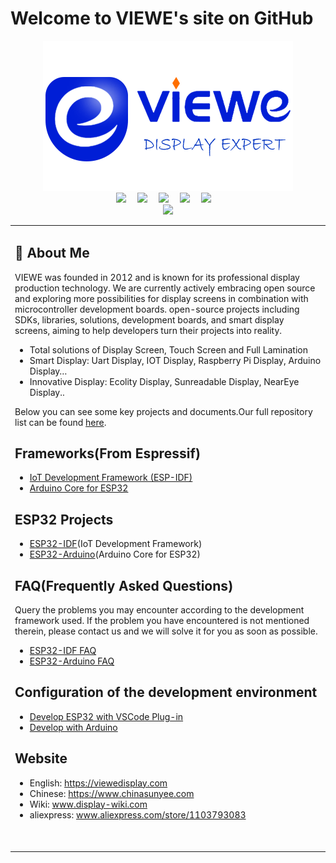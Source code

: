 # Welcome to VIEWE's site on GitHub
  <div align="center">
  <img src="https://github.com/VIEWESMART/image/blob/main/%E5%BE%AE%E4%BF%A1%E5%9B%BE%E7%89%87_20241130151601.png">
    <div>
    <a href="https://www.youtube.com/@viewedisplay"><img src="https://img.shields.io/badge/YouTube-油管-c32136" /></a>&emsp;
    <a href="https://www.facebook.com/people/Shenzhen-VIEWE-Technology-Co-Ltd/100082912943630/"><img src="https://img.shields.io/badge/Facebook-脸书-blue" /></a>&emsp;
    <a href="https://www.linkedin.com/company/viewe/posts/?feedView=all"><img src="https://img.shields.io/badge/Linkedin-领英-07c160" /></a>&emsp;
    <a href="https://space.bilibili.com/1545248509?spm_id_from=333.337.search-card.all.click"><img src="https://img.shields.io/badge/Bilibili-B站-ff69b4" /></a>&emsp;
       <a href="https://www.tiktok.com/@www.viewedisplay.com"><img src="https://img.shields.io/badge/TikTok-抖音-blue" /></a>&emsp;
  </div>
  <div>
    <a href="https://viewedisplay.com/">
      <img src="https://readme-typing-svg.demolab.com?font=Fira+Code&pause=1000&width=435&lines=Focusing on;IOT Smart GUI and display;touch total solutions&center=true&size=27" />
    </a>
  </div>

    
</div>

<table>  
<tr><td>

## 🤺 About Me
VIEWE was founded in 2012 and is known for its professional display production technology. We are currently actively embracing open source and exploring more possibilities for display screens in combination with microcontroller development boards. open-source projects including SDKs, libraries, solutions, development boards, and smart display screens, aiming to help developers turn their projects into reality.
* Total solutions of Display Screen, Touch Screen and Full Lamination
* Smart Display: Uart Display, IOT Display, Raspberry Pi Display, Arduino Display…
* Innovative Display: Ecolity Display, Sunreadable Display, NearEye Display..

Below you can see some key projects and documents.Our full repository list can be found [here](https://github.com/VIEWESMART?tab=repositories).
## Frameworks(From Espressif)
* [IoT Development Framework (ESP-IDF)](https://github.com/VIEWESMART/esp-idf)
* [Arduino Core for ESP32](https://github.com/VIEWESMART/arduino-esp32)
  
## ESP32 Projects
* [ESP32-IDF](https://github.com/VIEWESMART/ESP32-IDF)(IoT Development Framework)
* [ESP32-Arduino](https://github.com/VIEWESMART/ESP32-Arduino)(Arduino Core for ESP32)

## FAQ(Frequently Asked Questions)
Query the problems you may encounter according to the development framework used. If the problem you have encountered is not mentioned therein, please contact us and we will solve it for you as soon as possible.
* [ESP32-IDF FAQ](https://github.com/VIEWESMART/ESP32-IDF/tree/main/docs/FAQ.md)
* [ESP32-Arduino FAQ](https://github.com/VIEWESMART/ESP32-Arduino/tree/main/docs/FAQ.md)

## Configuration of the development environment
* [Develop  ESP32 with VSCode Plug-in](https://github.com/VIEWESMART/ESP32-IDF/blob/main/docs/Develop%20with%20VSCode%20Plug-in.docx)
* [Develop with Arduino](https://github.com/VIEWESMART/ESP32-Arduino/blob/main/docs/Arduino%20develops%20the%20general%20environment%20configura.pdf)

## Website
* English: https://viewedisplay.com
* Chinese: https://www.chinasunyee.com
* Wiki: www.display-wiki.com
* aliexpress: www.aliexpress.com/store/1103793083
<tr><td>
  <table>
<!--
**VIEWESMART/VIEWESMART** is a ✨ _special_ ✨ repository because its `README.md` (this file) appears on your GitHub profile.

Here are some ideas to get you started:

- 🔭 I’m currently working on ...
- 🌱 I’m currently learning ...
- 👯 I’m looking to collaborate on ...
- 🤔 I’m looking for help with ...
- 💬 Ask me about ...
- 📫 How to reach me: ...
- 😄 Pronouns: ...
- ⚡ Fun fact: ...
-->
